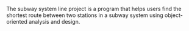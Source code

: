 The subway system line project is a program that helps users find the shortest route between two stations in a subway system using object-oriented analysis and design.
